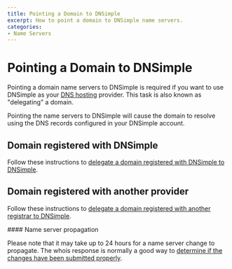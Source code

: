 ```yaml
---
title: Pointing a Domain to DNSimple
excerpt: How to point a domain to DNSimple name servers.
categories:
- Name Servers
---
```


# Pointing a Domain to DNSimple

Pointing a domain name servers to DNSimple is required if you want to use DNSimple as your [DNS hosting](https://dnsimple.com) provider. This task is also known as "delegating" a domain.

Pointing the name servers to DNSimple will cause the domain to resolve using the DNS records configured in your DNSimple account.

## Domain registered with DNSimple

Follow these instructions to [delegate a domain registered with DNSimple to DNSimple](/articles/delegating-dnsimple-registered).

## Domain registered with another provider

Follow these instructions to [delegate a domain registered with another registrar to DNSimple](/articles/delegating-dnsimple-hosted).

<note>
#### Name server propagation

Please note that it may take up to 24 hours for a name server change to propagate. The whois response is normally a good way to [determine if the changes have been submitted properly](/articles/domain-resolution-issues).
</note>
